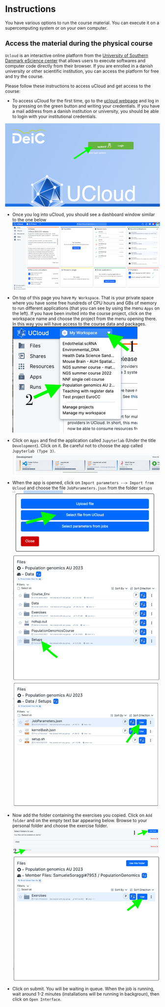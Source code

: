 # Instructions

You have various options to run the course material. You can execute it on a supercomputing system or on your own computer.

## Access the material during the physical course

`Ucloud` is an interactive online platform from the [University of Southern Danmark eScience center](https://escience.sdu.dk/) that allows users to execute softwares and computer code directly from their browser. If you are enrolled in a danish university or other scientific institution, you can access the platform for free and try the course.

Please follow these instructions to access uCloud and get access to the course:

* To access uCloud for the first time, go to the [ucloud webpage](https://cloud.sdu.dk) and log in by pressing on the green button and writing your credentials. If you have a mail address from a danish institution or university, you should be able to login with your institutional credentials.

![](./images/login.png)

* Once you log into uCloud, you should see a dashboard window similar to the one below
  ![](./images/dashboard.png)

* On top of this page you have `My Workspace`. That is your private space where you have some free hundreds of CPU hours and GBs of memory to run different applications (that you can see by using the menu `Apps` on the left). If you have been invited into the course project, click on the workspace name and choose the project from the menu opening there. In this way you will have access to the course data and packages.
  ![](./images/workspace.png)
 
* Click on `Apps` and find the application called `Jupyterlab` (Under the title `Development`). Click on it. Be careful not to choose the app called `Jupyterlab (Type 3)`.
![](./images/chooseapp.png)

* When the app is opened, click on `Import parameters --> Import from Ucloud` and choose the file `JobParameters.json` from the folder `Setups`
![](./images/param_1.png)![](./images/param_2.png)![](./images/param_3.png)

* Now add the folder containing the exercises you copied. Click on `Add folder` and on the empty text bar appearing below. Browse to your personal folder and choose the exercise folder.
 ![](./images/add_1.png)![](./images/add_2.png)

* Click on submit. You will be waiting in queue. When the job is running, wait around 1-2 minutes (installations will be running in backgroun), then click on `Open Interface`.